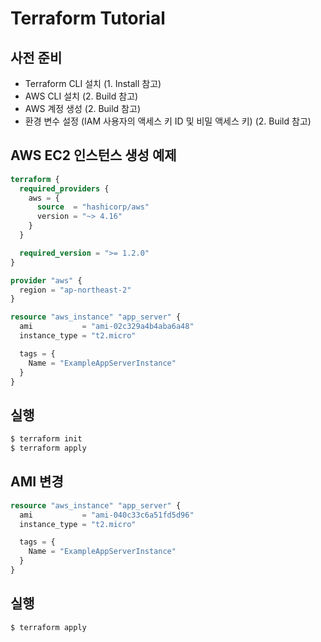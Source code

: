 # Terraform Tutorial

## 사전 준비
- Terraform CLI 설치 (1. Install 참고)
- AWS CLI 설치 (2. Build 참고)
- AWS 계정 생성 (2. Build 참고)
- 환경 변수 설정 (IAM 사용자의 액세스 키 ID 및 비밀 액세스 키) (2. Build 참고)


## AWS EC2 인스턴스 생성 예제
```terraform
terraform {
  required_providers {
    aws = {
      source  = "hashicorp/aws"
      version = "~> 4.16"
    }
  }

  required_version = ">= 1.2.0"
}

provider "aws" {
  region = "ap-northeast-2"
}

resource "aws_instance" "app_server" {
  ami           = "ami-02c329a4b4aba6a48"
  instance_type = "t2.micro"

  tags = {
    Name = "ExampleAppServerInstance"
  }
}
```

## 실행
```zsh
$ terraform init
$ terraform apply
```

## AMI 변경
```terraform
resource "aws_instance" "app_server" {
  ami           = "ami-040c33c6a51fd5d96"
  instance_type = "t2.micro"

  tags = {
    Name = "ExampleAppServerInstance"
  }
}
```

## 실행
```zsh
$ terraform apply
```